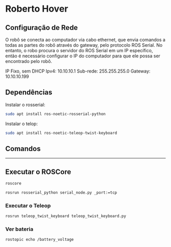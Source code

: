 # Roberto Hover

## Configuração de Rede
O robô se conecta ao computador via cabo ethernet, que envia comandos a todas as partes do robô através do gateway,
pelo protocolo ROS Serial. No entanto, o robo procura o servidor do ROS Serial em um IP específico, então é 
necessário configurar o IP do computador para que ele possa ser encontrado pelo robô.

IP Fixo, sem DHCP
Ipv4: 10.10.10.1
Sub-rede: 255.255.255.0
Gateway: 10.10.10.199

## Dependências

Instalar o rosserial:

```bash
sudo apt install ros-noetic-rosserial-python
```

Instalar o telop:
```bash
sudo apt install ros-noetic-teleop-twist-keyboard
```

## Comandos
---

## Executar o ROSCore

```bash
roscore
```


```bash
rosrun rosserial_python serial_node.py _port:=tcp
```

### Executar o Teleop

```bash
rosrun teleop_twist_keyboard teleop_twist_keyboard.py
```

### Ver bateria

```bash
rostopic echo /battery_voltage
```
